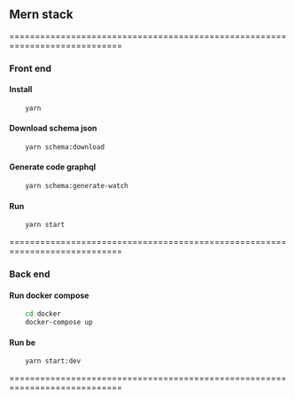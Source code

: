 ## Mern stack

============================================================================

### Front end

#### Install

```sh
    yarn
```

#### Download schema json

```sh
    yarn schema:download
```

#### Generate code graphql

```sh
    yarn schema:generate-watch
```

#### Run

```sh
    yarn start
```

============================================================================

### Back end

#### Run docker compose

```sh
    cd docker
    docker-compose up
```

#### Run be

```sh
    yarn start:dev
```

============================================================================
